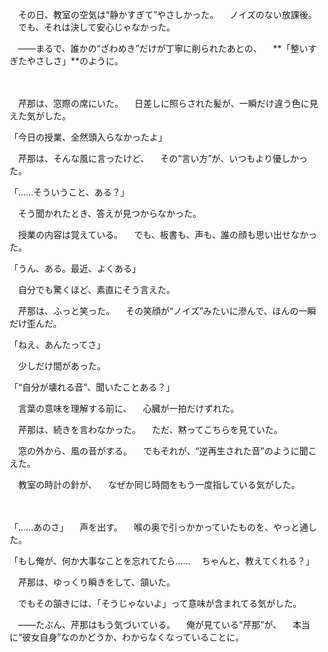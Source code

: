 　その日、教室の空気は“静かすぎて”やさしかった。
　ノイズのない放課後。
　でも、それは決して安心じゃなかった。

　——まるで、誰かの“ざわめき”だけが丁寧に削られたあとの、
　**「整いすぎたやさしさ」**のように。

　

　芹那は、窓際の席にいた。
　日差しに照らされた髪が、一瞬だけ違う色に見えた気がした。

「今日の授業、全然頭入らなかったよ」

　芹那は、そんな風に言ったけど、
　その“言い方”が、いつもより優しかった。

「……そういうこと、ある？」

　そう聞かれたとき、答えが見つからなかった。

　授業の内容は覚えている。
　でも、板書も、声も、誰の顔も思い出せなかった。

「うん、ある。最近、よくある」

　自分でも驚くほど、素直にそう言えた。

　芹那は、ふっと笑った。
　その笑顔が“ノイズ”みたいに滲んで、ほんの一瞬だけ歪んだ。

「ねえ、あんたってさ」

　少しだけ間があった。

「“自分が壊れる音”、聞いたことある？」

　言葉の意味を理解する前に、
　心臓が一拍だけずれた。

　芹那は、続きを言わなかった。
　ただ、黙ってこちらを見ていた。

　窓の外から、風の音がする。
　でもそれが、“逆再生された音”のように聞こえた。

　教室の時計の針が、
　なぜか同じ時間をもう一度指している気がした。

　

「……あのさ」
　声を出す。
　喉の奥で引っかかっていたものを、やっと通した。

「もし俺が、何か大事なことを忘れてたら……
　ちゃんと、教えてくれる？」

　芹那は、ゆっくり瞬きをして、頷いた。

　でもその頷きには、「そうじゃないよ」って意味が含まれてる気がした。

　——たぶん、芹那はもう気づいている。
　俺が見ている“芹那”が、
　本当に“彼女自身”なのかどうか、わからなくなっていることに。

